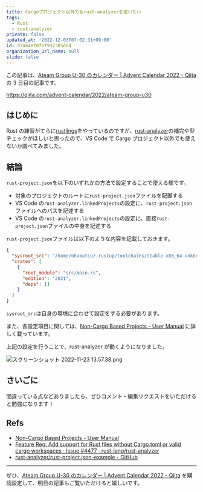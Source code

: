 ```yaml
---
title: Cargoプロジェクト以外でもrust-analyzerを使いたい
tags:
  - Rust
  - rust-analyzer
private: false
updated_at: '2022-12-03T07:02:31+09:00'
id: d3ab48f0f1f932385dd4
organization_url_name: null
slide: false
---
```

この記事は、[Ateam Group U-30 のカレンダー | Advent Calendar 2022 - Qiita](https://qiita.com/advent-calendar/2022/ateam-group-u30) の 3 日目の記事です。

https://qiita.com/advent-calendar/2022/ateam-group-u30

## はじめに

Rust の練習がてらに[rustlings](https://github.com/rust-lang/rustlings)をやっているのですが、[rust-analyzer](https://rust-analyzer.github.io/)の補完や型チェックがほしいと思ったので、VS Code で Cargo プロジェクト以外でも使えないか調べてみました。

## 結論

`rust-project.json`を以下のいずれかの方法で設定することで使える様です。

- 対象のプロジェクトのルートに`rust-project.json`ファイルを配置する
- VS Code の`rust-analyzer.linkedProjects`の設定に、`rust-project.json`ファイルへのパスを記述する
- VS Code の`rust-analyzer.linkedProjects`の設定に、直接`rust-project.json`ファイルの中身を記述する

`rust-project.json`ファイルは以下のような内容を記載しておきます。

```json:rust-project.json
{
  "sysroot_src": "/home/ohakutsu/.rustup/toolchains/stable-x86_64-unknown-linux-gnu/lib/rustlib/src/rust/library",
  "crates": [
    {
      "root_module": "src/main.rs",
      "edition": "2021",
      "deps": []
    }
  ]
}
```

`sysroot_src`は自身の環境に合わせて設定をする必要があります。

また、各設定項目に関しては、[Non-Cargo Based Projects - User Manual](https://rust-analyzer.github.io/manual.html#non-cargo-based-projects) に詳しく載っています。

上記の設定を行うことで、rust-analyzer が動くようになりました。

![スクリーンショット 2022-11-23 13.57.38.png](https://qiita-image-store.s3.ap-northeast-1.amazonaws.com/0/352836/7f8928d6-81e3-0070-f0a5-b3c801621985.png)

## さいごに

間違っている点などありましたら、ぜひコメント・編集リクエストをいただけると勉強になります！

## Refs

- [Non-Cargo Based Projects - User Manual](https://rust-analyzer.github.io/manual.html#non-cargo-based-projects)
- [Feature Req: Add support for Rust files without Cargo.toml or valid cargo workspaces · Issue #4477 · rust-lang/rust-analyzer](https://github.com/rust-lang/rust-analyzer/issues/4477)
- [rust-analyzer/rust-project.json-example - GitHub](https://github.com/rust-analyzer/rust-project.json-example)

---

ぜひ、[Ateam Group U-30 のカレンダー | Advent Calendar 2022 - Qiita](https://qiita.com/advent-calendar/2022/ateam-group-u30) を購読設定して、明日の記事もご覧いただけると嬉しいです。
